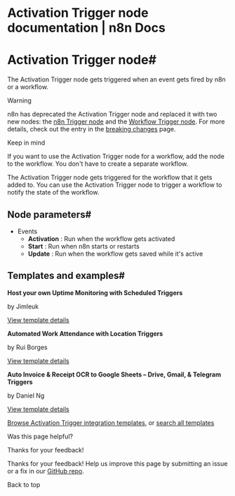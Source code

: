 # Activation Trigger node documentation | n8n Docs

[ ](https://github.com/n8n-io/n8n-docs/edit/main/docs/integrations/builtin/core-nodes/n8n-nodes-base.activationtrigger.md "Edit this page")

# Activation Trigger node#

The Activation Trigger node gets triggered when an event gets fired by n8n or a workflow.

Warning

n8n has deprecated the Activation Trigger node and replaced it with two new nodes: the [n8n Trigger node](../n8n-nodes-base.n8ntrigger/) and the [Workflow Trigger node](../n8n-nodes-base.workflowtrigger/). For more details, check out the entry in the [breaking changes](https://github.com/n8n-io/n8n/blob/master/packages/cli/BREAKING-CHANGES.md#01170) page.

Keep in mind

If you want to use the Activation Trigger node for a workflow, add the node to the workflow. You don't have to create a separate workflow.

The Activation Trigger node gets triggered for the workflow that it gets added to. You can use the Activation Trigger node to trigger a workflow to notify the state of the workflow.

## Node parameters#

  * Events
    * **Activation** : Run when the workflow gets activated
    * **Start** : Run when n8n starts or restarts
    * **Update** : Run when the workflow gets saved while it's active

## Templates and examples#

**Host your own Uptime Monitoring with Scheduled Triggers**

by Jimleuk

[View template details](https://n8n.io/workflows/2327-host-your-own-uptime-monitoring-with-scheduled-triggers/)

**Automated Work Attendance with Location Triggers**

by Rui Borges

[View template details](https://n8n.io/workflows/2530-automated-work-attendance-with-location-triggers/)

**Auto Invoice & Receipt OCR to Google Sheets – Drive, Gmail, & Telegram Triggers**

by Daniel Ng

[View template details](https://n8n.io/workflows/3618-auto-invoice-and-receipt-ocr-to-google-sheets-drive-gmail-and-telegram-triggers/)

[Browse Activation Trigger integration templates](https://n8n.io/integrations/activation-trigger/), or [search all templates](https://n8n.io/workflows/)

Was this page helpful? 

Thanks for your feedback! 

Thanks for your feedback! Help us improve this page by submitting an issue or a fix in our [GitHub repo](https://github.com/n8n-io/n8n-docs). 

Back to top